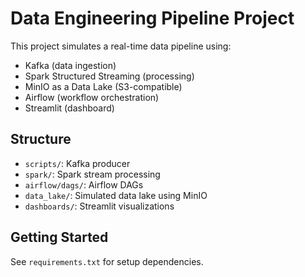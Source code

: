 # Data Engineering Pipeline Project

This project simulates a real-time data pipeline using:
- Kafka (data ingestion)
- Spark Structured Streaming (processing)
- MinIO as a Data Lake (S3-compatible)
- Airflow (workflow orchestration)
- Streamlit (dashboard)

## Structure
- `scripts/`: Kafka producer
- `spark/`: Spark stream processing
- `airflow/dags/`: Airflow DAGs
- `data_lake/`: Simulated data lake using MinIO
- `dashboards/`: Streamlit visualizations

## Getting Started
See `requirements.txt` for setup dependencies.
